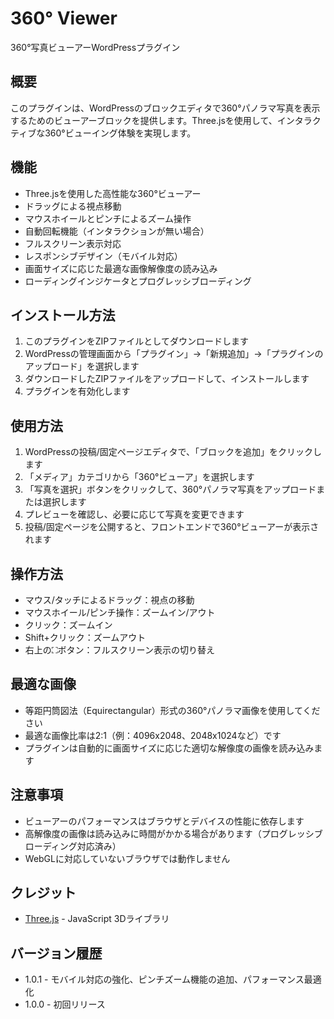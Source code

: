 # 360° Viewer

360°写真ビューアーWordPressプラグイン

## 概要

このプラグインは、WordPressのブロックエディタで360°パノラマ写真を表示するためのビューアーブロックを提供します。Three.jsを使用して、インタラクティブな360°ビューイング体験を実現します。

## 機能

- Three.jsを使用した高性能な360°ビューアー
- ドラッグによる視点移動
- マウスホイールとピンチによるズーム操作
- 自動回転機能（インタラクションが無い場合）
- フルスクリーン表示対応
- レスポンシブデザイン（モバイル対応）
- 画面サイズに応じた最適な画像解像度の読み込み
- ローディングインジケータとプログレッシブローディング

## インストール方法

1. このプラグインをZIPファイルとしてダウンロードします
2. WordPressの管理画面から「プラグイン」→「新規追加」→「プラグインのアップロード」を選択します
3. ダウンロードしたZIPファイルをアップロードして、インストールします
4. プラグインを有効化します

## 使用方法

1. WordPressの投稿/固定ページエディタで、「ブロックを追加」をクリックします
2. 「メディア」カテゴリから「360°ビューア」を選択します
3. 「写真を選択」ボタンをクリックして、360°パノラマ写真をアップロードまたは選択します
4. プレビューを確認し、必要に応じて写真を変更できます
5. 投稿/固定ページを公開すると、フロントエンドで360°ビューアーが表示されます

## 操作方法

- マウス/タッチによるドラッグ：視点の移動
- マウスホイール/ピンチ操作：ズームイン/アウト
- クリック：ズームイン
- Shift+クリック：ズームアウト
- 右上の⛶ボタン：フルスクリーン表示の切り替え

## 最適な画像

- 等距円筒図法（Equirectangular）形式の360°パノラマ画像を使用してください
- 最適な画像比率は2:1（例：4096x2048、2048x1024など）です
- プラグインは自動的に画面サイズに応じた適切な解像度の画像を読み込みます

## 注意事項

- ビューアーのパフォーマンスはブラウザとデバイスの性能に依存します
- 高解像度の画像は読み込みに時間がかかる場合があります（プログレッシブローディング対応済み）
- WebGLに対応していないブラウザでは動作しません

## クレジット

- [Three.js](https://threejs.org/) - JavaScript 3Dライブラリ

## バージョン履歴

- 1.0.1 - モバイル対応の強化、ピンチズーム機能の追加、パフォーマンス最適化
- 1.0.0 - 初回リリース 